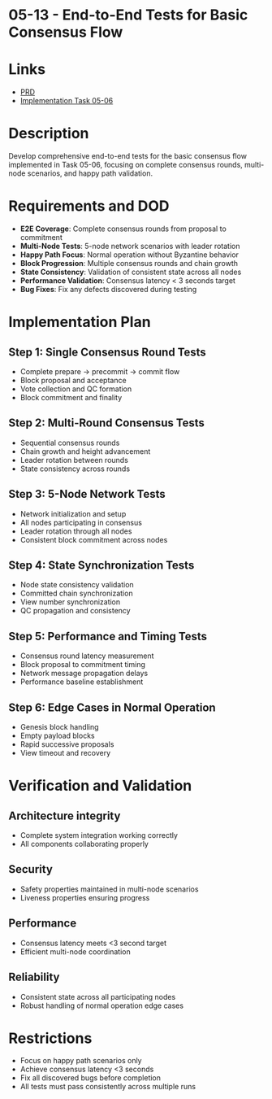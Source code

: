 # 05-13 - End-to-End Tests for Basic Consensus Flow

# Links
- [PRD](/workflow/prd/federation/05_hotstuff_consensus.md)
- [Implementation Task 05-06](/workflow/tasks/federation/05/05-06-basic-consensus-flow.md)

# Description
Develop comprehensive end-to-end tests for the basic consensus flow implemented in Task 05-06, focusing on complete consensus rounds, multi-node scenarios, and happy path validation.

# Requirements and DOD
- **E2E Coverage**: Complete consensus rounds from proposal to commitment
- **Multi-Node Tests**: 5-node network scenarios with leader rotation
- **Happy Path Focus**: Normal operation without Byzantine behavior
- **Block Progression**: Multiple consensus rounds and chain growth
- **State Consistency**: Validation of consistent state across all nodes
- **Performance Validation**: Consensus latency < 3 seconds target
- **Bug Fixes**: Fix any defects discovered during testing

# Implementation Plan

## Step 1: Single Consensus Round Tests
- Complete prepare → precommit → commit flow
- Block proposal and acceptance
- Vote collection and QC formation
- Block commitment and finality

## Step 2: Multi-Round Consensus Tests
- Sequential consensus rounds
- Chain growth and height advancement
- Leader rotation between rounds
- State consistency across rounds

## Step 3: 5-Node Network Tests
- Network initialization and setup
- All nodes participating in consensus
- Leader rotation through all nodes
- Consistent block commitment across nodes

## Step 4: State Synchronization Tests
- Node state consistency validation
- Committed chain synchronization
- View number synchronization
- QC propagation and consistency

## Step 5: Performance and Timing Tests
- Consensus round latency measurement
- Block proposal to commitment timing
- Network message propagation delays
- Performance baseline establishment

## Step 6: Edge Cases in Normal Operation
- Genesis block handling
- Empty payload blocks
- Rapid successive proposals
- View timeout and recovery

# Verification and Validation

## Architecture integrity
- Complete system integration working correctly
- All components collaborating properly

## Security
- Safety properties maintained in multi-node scenarios
- Liveness properties ensuring progress

## Performance
- Consensus latency meets <3 second target
- Efficient multi-node coordination

## Reliability
- Consistent state across all participating nodes
- Robust handling of normal operation edge cases

# Restrictions
- Focus on happy path scenarios only
- Achieve consensus latency <3 seconds
- Fix all discovered bugs before completion
- All tests must pass consistently across multiple runs